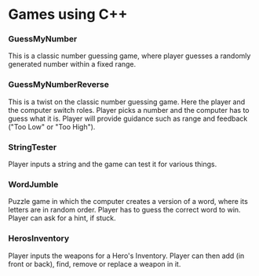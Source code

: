 # Games using C++

### GuessMyNumber

This is a classic number guessing game, where player guesses a randomly generated number within a fixed range.

### GuessMyNumberReverse

This is a twist on the classic number guessing game. Here the player and the computer switch roles.
Player picks a number and the computer has to guess what it is.
Player will provide guidance such as range and feedback ("Too Low" or "Too High").

### StringTester

Player inputs a string and the game can test it for various things.

### WordJumble

Puzzle game in which the computer creates a version of a word, where its letters are in random order.
Player has to guess the correct word to win. Player can ask for a hint, if stuck.

### HerosInventory

Player inputs the weapons for a Hero's Inventory. Player can then add (in front or back),
find, remove or replace a weapon in it.
